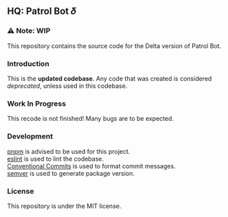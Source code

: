 ## HQ: Patrol Bot 𝛿

### ⚠️ Note: WIP

This repository contains the source code for the Delta version of Patrol Bot.

### Introduction

This is the **updated codebase**. Any code that was created is considered *deprecated*, unless used in this codebase.

### Work In Progress

This recode is not finished! Many bugs are to be expected.

### Development

[pnpm](https://pnpm.io) is advised to be used for this project.<br />
[eslint](https://eslint.org) is used to lint the codebase.<br />
[Conventional Commits](https://www.conventionalcommits.org/en/v1.0.0/) is used to format commit messages.<br />
[semver](https://semver.org) is used to generate package version.

### License

This repository is under the MIT license.
